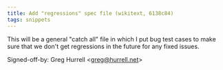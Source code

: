 ```yaml
---
title: Add "regressions" spec file (wikitext, 6138c84)
tags: snippets
---
```


This will be a general "catch all" file in which I put bug test cases to make sure that we don't get regressions in the future for any fixed issues.

Signed-off-by: Greg Hurrell &lt;greg@hurrell.net&gt;
